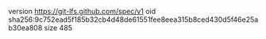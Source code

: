 version https://git-lfs.github.com/spec/v1
oid sha256:9c752ead5f185b32cb4d48de61551fee8eea315b8ced430d5f46e25ab30ea808
size 485
